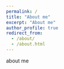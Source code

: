 ```yaml
---
permalink: /
title: "About me"
excerpt: "About me"
author_profile: true
redirect_from: 
  - /about/
  - /about.html
---
```


about me 
